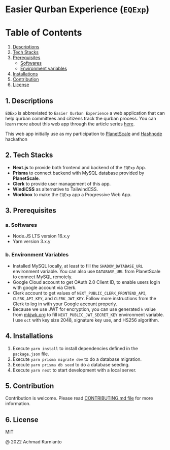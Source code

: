 # Easier Qurban Experience (`EQExp`)

# Table of Contents
1. [Descriptions](#descriptions)
2. [Tech Stacks](#tech-stacks)
3. [Prerequisites](#3-prerequisites)
    - [Softwares](#a-softwares)
    - [Environment variables](#b-environment-variables)
4. [Installations](#4-installations)
5. [Contribution](#5-contribution)
5. [License](#5-license)

## 1. Descriptions
`EQExp` is abbreviated to `Easier Qurban Experience` a web application that can help qurban committees and citizens track the qurban process. You can learn more about this web app through the article series [here](https://blogs.achmadk.dev/series/hackathon-intl-july-2022).  

This web app initially use as my participation to [PlanetScale](https://planetscale.com/?utm_source=hashnode&utm_medium=hackathon&utm_campaign=announcement_article) and [Hashnode](https://hashnode.com/?source=planetscale_hackathon_announcement) hackathon

## 2. Tech Stacks
- **Next.js** to provide both frontend and backend of the `EQExp` App.
- **Prisma** to connect backend with MySQL database provided by **PlanetScale**.
- **Clerk** to provide user management of this app.
- **WindiCSS** as alternative to TailwindCSS.
- **Workbox** to make the `EQExp` app a Progressive Web App.

## 3. Prerequisites
### a. Softwares
- Node.JS LTS version 16.x.y
- Yarn version 3.x.y
### b. Environment Variables
- Installed MySQL locally, at least to fill the `SHADOW_DATABASE_URL` environment variable. You can also use `DATABASE_URL` from PlanetScale to connect MySQL remotely.
- Google Cloud account to get OAuth 2.0 Client ID, to enable users login with google account via Clerk.
- Clerk account to get values of `NEXT_PUBLIC_CLERK_FRONTEND_API`, `CLERK_API_KEY`, and `CLERK_JWT_KEY`. Follow more instructions from the Clerk to log in with your Google account properly.
- Because we use JWT for encryption, you can use generated `k` value from [mkjwk.org](https://mkjwk.org) to fill `NEXT_PUBLIC_JWT_SECRET_KEY` environment variable. I use `oct` with key size 2048, signature key use, and HS256 algorithm.

## 4. Installations
1. Execute `yarn install` to install dependencies defined in the `package.json` file.
2. Execute `yarn prisma migrate dev` to do a database migration.
3. Execute `yarn prisma db seed` to do a database seeding.
4. Execute `yarn next` to start development with a local server.

## 5. Contribution
Contribution is welcome. Please read [CONTRIBUTING.md file](CONTRIBUTING.md) for more information.

## 6. License
MIT

@ 2022 Achmad Kurnianto
